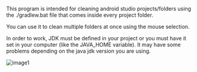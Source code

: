 This program is intended for cleaning android studio projects/folders using the ./gradlew.bat file that comes inside every project folder.

You can use it to clean multiple folders at once using the mouse selection.

In order to work, JDK must be defined in your project or you must have it set in your computer (like the JAVA_HOME variable). It may have some problems depending on the java jdk version you are using.

![image1](https://github.com/user-attachments/assets/c7a54a38-b415-41c3-9d81-c48d098b428a)



